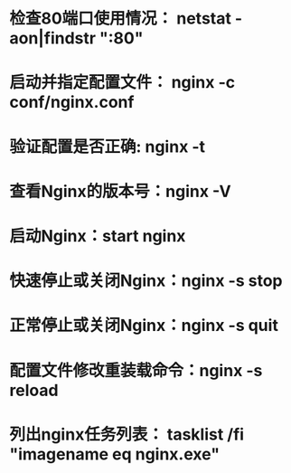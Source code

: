 
# 检查80端口使用情况： netstat -aon|findstr ":80"
# 启动并指定配置文件： nginx -c conf/nginx.conf
# 验证配置是否正确: nginx -t
# 查看Nginx的版本号：nginx -V
# 启动Nginx：start nginx
# 快速停止或关闭Nginx：nginx -s stop
# 正常停止或关闭Nginx：nginx -s quit
# 配置文件修改重装载命令：nginx -s reload
# 列出nginx任务列表： tasklist /fi "imagename eq nginx.exe"